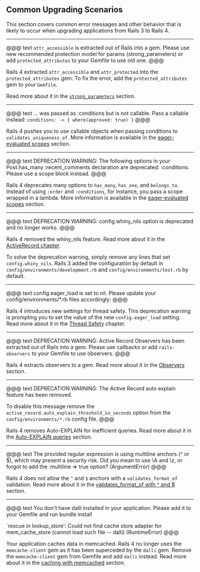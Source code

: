 ## Common Upgrading Scenarios

This section covers common error messages and other behavior that is likely to
occur when upgrading applications from Rails 3 to Rails 4.

---

@@@ text
`attr_accessible` is extracted out of Rails into a gem.
Please use new recommended protection model for params
(strong_parameters) or add `protected_attributes` to your
Gemfile to use old one.
@@@

Rails 4 extracted `attr_accessible` and `attr_protected` into the
`protected_attributes` gem. To fix the error, add the `protected_attributes`
gem to your `Gemfile`.

Read more about it in the [`strong_parameters`](#strong-paramters) section.

---

@@@ text
... was passed as :conditions but is not callable.
Pass a callable instead: `conditions: -> { where(approved: true) }`
@@@

Rails 4 pushes you to use callable objects when passing conditions to
`validates_uniqueness_of`. More information is available in the
[eager-evaluated scopes](#eager-evaluated-scopes) section.

---

@@@ text
DEPRECATION WARNING: The following options in your Post.has_many
:recent_comments declaration are deprecated: :conditions. Please use a scope
block instead.
@@@

Rails 4 deprecates many options to `has_many`, `has_one`, and `belongs_to`.
Instead of using `:order` and `:conditions`, for instance, you pass a scope
wrapped in a lambda. More information is available in the [eager-evaluated
scopes](#eager-evaluated-scopes) section.

---

@@@ text
DEPRECATION WARNING: config.whiny_nils option is deprecated
and no longer works.
@@@

Rails 4 removed the whiny_nils feature. Read more about it in the [ActiveRecord
chapter](#whiny-nils).

To solve the deprecation warning, simply remove any lines that set
`config.whiny_nils`. Rails 3 added the configuration by default in
`config/environments/development.rb` and `config/environments/test.rb` by
default.

---

@@@ text
config.eager_load is set to nil. Please update your
config/environments/*.rb files accordingly:
@@@

Rails 4 introduces new settings for thread safety. This deprecation warning is
prompting you to set the value of the new `config.eager_load` setting. Read
more about it in the [Thread Safety](#thread-safety) chapter.

---

@@@ text
DEPRECATION WARNING: Active Record Observers has been extracted out of Rails
into a gem.  Please use callbacks or add `rails-observers` to your Gemfile to
use observers.
@@@

Rails 4 extracts observers to a gem. Read more about it in the
[Observers](#observers) section.

---

@@@ text
DEPRECATION WARNING: The Active Record auto explain feature has been removed.

To disable this message remove the `active_record.auto_explain_threshold_in_seconds`
option from the `config/environments/*.rb` config file.
@@@

Rails 4 removes Auto-EXPLAIN for inefficient queries. Read more about it in the
[Auto-EXPLAIN queries](#auto-explain-queries) section.

---

@@@ text
The provided regular expression is using multiline anchors (^ or $), which may
present a security risk. Did you mean to use \A and \z, or forgot to add the
:multiline => true option? (ArgumentError)
@@@

Rails 4 does not allow the `^` and `$` anchors with a `validates_format_of`
validation. Read more about it in the [validates\_format\_of with ^ and
$](#validates-format-of) section.

---

@@@ text
You don't have dalli installed in your application. Please add it to your
Gemfile and run bundle install

`rescue in lookup_store': Could not find cache store adapter for
mem_cache_store (cannot load such file -- dalli) (RuntimeError)
@@@

Your application caches data in memcached. Rails 4 no longer uses the
`memcache-client` gem as it has been superceded by the `dalli` gem. Remove the
`memcache-client` gem from Gemfile and add `dalli` instead. Read more about
it in the [caching with memcached](#caching-with-memcached) section.
